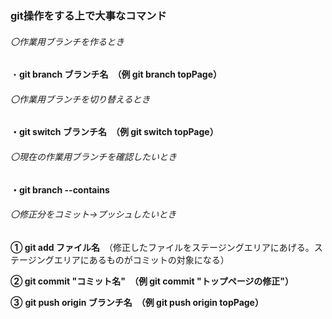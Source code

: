 ### git操作をする上で大事なコマンド







###### 〇作業用ブランチを作るとき

・**git branch ブランチ名　（例 git branch topPage）**





###### 〇作業用ブランチを切り替えるとき

**・git switch ブランチ名　（例 git switch topPage）**





###### 〇現在の作業用ブランチを確認したいとき

**・git branch --contains**





###### 〇修正分をコミット→プッシュしたいとき

**① git add ファイル名**　（修正したファイルをステージングエリアにあげる。ステージングエリアにあるものがコミットの対象になる）



**② git commit "コミット名"　（例 git commit "トップページの修正"）**



**③** **git push origin ブランチ名　（例 git push origin topPage）**

